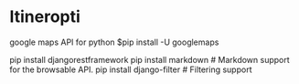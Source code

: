 # Itineropti

google maps API for python $pip install -U googlemaps


pip install djangorestframework
pip install markdown       # Markdown support for the browsable API.
pip install django-filter  # Filtering support

